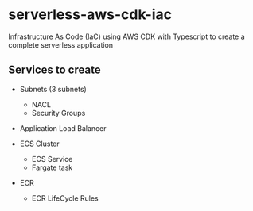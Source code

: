 # serverless-aws-cdk-iac
Infrastructure As Code (IaC) using AWS CDK with Typescript to create a complete serverless application

## Services to create

- Subnets (3 subnets)
  - NACL
  - Security Groups

- Application Load Balancer
- ECS Cluster
  - ECS Service
  - Fargate task
- ECR
  - ECR LifeCycle Rules
